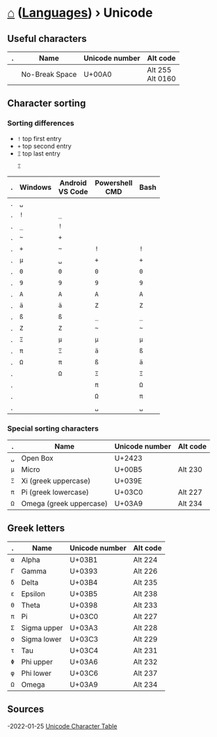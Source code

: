 # [⌂](../README.md) ([Languages](../README.md#languages-encodings)) › **Unicode**

## Useful characters
. | Name | Unicode number | Alt code
--- | --- | --- | ---
` ` | No-Break Space | U+00A0 | Alt 255 <br> Alt 0160


## Character sorting

### Sorting differences

- `!` top first entry
- `+` top second entry
- `Ξ` top last entry
    ```
    Ξ
    ``` 

. | Windows | Android <br> VS Code | Powershell <br> CMD | Bash
--- | --- | --- | --- | ---
. | `␣`
. | `!` | `_`
. | `_` | `!`
. | `~` | `+`
. | `+` | `~` | `!` | `!`
. | `µ` | `␣` | `+` | `+`
. | `0` | `0` | `0` | `0`
. | `9` | `9` | `9` | `9`
. | `A` | `A` | `A` | `A`
. | `ä` | `ä` | `Z` | `Z`
. | `ß` | `ß` | `_` | `_`
. | `Z` | `Z` | `~` | `~`
. | `Ξ` | `µ` | `µ` | `µ`
. | `π` | `Ξ` | `ä` | `ß`
. | `Ω` | `π` | `ß` | `ä`
. |   | `Ω` | `Ξ` | `Ξ`
. |   |   | `π` | `Ω`
. |   |   | `Ω` | `π`
. |   |   | `␣` | `␣`

### Special sorting characters

. | Name | Unicode number | Alt code
--- | --- | --- | ---
`␣` | Open Box | U+2423 | 
`µ` | Micro | U+00B5 | Alt 230
`Ξ` | Xi (greek uppercase) | U+039E | 
`π` | Pi (greek lowercase) | U+03C0 | Alt 227
`Ω` | Omega (greek uppercase) | U+03A9 | Alt 234


## Greek letters

. | Name | Unicode number | Alt code
--- | ---         | ---    | ---
`α` | Alpha       | U+03B1 | Alt 224
`Γ` | Gamma       | U+0393 | Alt 226
`δ` | Delta       | U+03B4 | Alt 235
`ε` | Epsilon     | U+03B5 | Alt 238
`Θ` | Theta       | U+0398 | Alt 233
`π` | Pi          | U+03C0 | Alt 227
`Σ` | Sigma upper | U+03A3 | Alt 228
`σ` | Sigma lower | U+03C3 | Alt 229
`τ` | Tau         | U+03C4 | Alt 231
`Φ` | Phi upper   | U+03A6 | Alt 232
`φ` | Phi lower   | U+03C6 | Alt 237
`Ω` | Omega       | U+03A9 | Alt 234


## Sources

-2022-01-25 [Unicode Character Table](https://unicode-table.com/en/)
